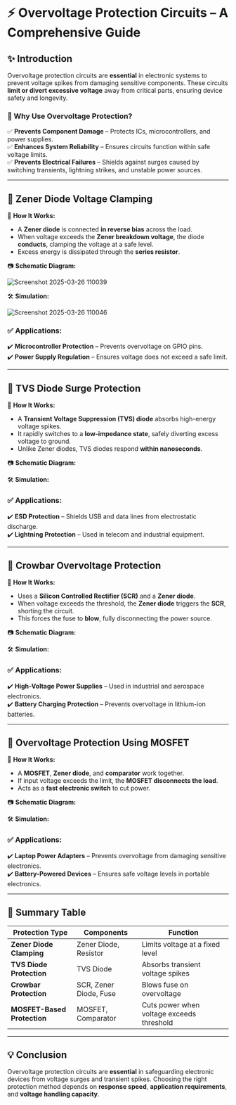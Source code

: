 # ⚡ Overvoltage Protection Circuits – A Comprehensive Guide

## ✨ Introduction  
Overvoltage protection circuits are **essential** in electronic systems to prevent voltage spikes from damaging sensitive components. These circuits **limit or divert excessive voltage** away from critical parts, ensuring device safety and longevity.  

### 🔹 Why Use Overvoltage Protection?
✅ **Prevents Component Damage** – Protects ICs, microcontrollers, and power supplies.  
✅ **Enhances System Reliability** – Ensures circuits function within safe voltage limits.  
✅ **Prevents Electrical Failures** – Shields against surges caused by switching transients, lightning strikes, and unstable power sources.  

---

## 📌 Zener Diode Voltage Clamping

🔹 **How It Works:**  
- A **Zener diode** is connected **in reverse bias** across the load.
- When voltage exceeds the **Zener breakdown voltage**, the diode **conducts**, clamping the voltage at a safe level.
- Excess energy is dissipated through the **series resistor**.

📷 **Schematic Diagram:**  

![Screenshot 2025-03-26 110039](https://github.com/user-attachments/assets/fb9a88ee-b90c-422c-a265-af9c6c3c9482)

🛠 **Simulation:**  

![Screenshot 2025-03-26 110046](https://github.com/user-attachments/assets/4d813cea-56cc-4037-822c-4fbfb497a4fb)

### ✅ Applications:  
✔️ **Microcontroller Protection** – Prevents overvoltage on GPIO pins.  
✔️ **Power Supply Regulation** – Ensures voltage does not exceed a safe limit.  

---

## 📌 TVS Diode Surge Protection

🔹 **How It Works:**  
- A **Transient Voltage Suppression (TVS) diode** absorbs high-energy voltage spikes.
- It rapidly switches to a **low-impedance state**, safely diverting excess voltage to ground.
- Unlike Zener diodes, TVS diodes respond **within nanoseconds**.

📷 **Schematic Diagram:**  

🛠 **Simulation:**  

### ✅ Applications:  
✔️ **ESD Protection** – Shields USB and data lines from electrostatic discharge.  
✔️ **Lightning Protection** – Used in telecom and industrial equipment.  

---

## 📌 Crowbar Overvoltage Protection

🔹 **How It Works:**  
- Uses a **Silicon Controlled Rectifier (SCR)** and a **Zener diode**.
- When voltage exceeds the threshold, the **Zener diode** triggers the **SCR**, shorting the circuit.
- This forces the fuse to **blow**, fully disconnecting the power source.

📷 **Schematic Diagram:**  

🛠 **Simulation:**  

### ✅ Applications:  
✔️ **High-Voltage Power Supplies** – Used in industrial and aerospace electronics.  
✔️ **Battery Charging Protection** – Prevents overvoltage in lithium-ion batteries.  

---

## 📌 Overvoltage Protection Using MOSFET

🔹 **How It Works:**  
- A **MOSFET**, **Zener diode**, and **comparator** work together.
- If input voltage exceeds the limit, the **MOSFET disconnects the load**.
- Acts as a **fast electronic switch** to cut power.

📷 **Schematic Diagram:**  

🛠 **Simulation:**  

### ✅ Applications:  
✔️ **Laptop Power Adapters** – Prevents overvoltage from damaging sensitive electronics.  
✔️ **Battery-Powered Devices** – Ensures safe voltage levels in portable electronics.  

---

## 📌 Summary Table  
| Protection Type | Components | Function |
|----------------|------------|----------|
| **Zener Diode Clamping** | Zener Diode, Resistor | Limits voltage at a fixed level |
| **TVS Diode Protection** | TVS Diode | Absorbs transient voltage spikes |
| **Crowbar Protection** | SCR, Zener Diode, Fuse | Blows fuse on overvoltage |
| **MOSFET-Based Protection** | MOSFET, Comparator | Cuts power when voltage exceeds threshold |

---

## 💡 Conclusion  
Overvoltage protection circuits are **essential** in safeguarding electronic devices from voltage surges and transient spikes. Choosing the right protection method depends on **response speed**, **application requirements**, and **voltage handling capacity**.
